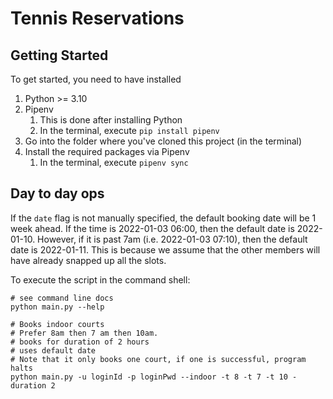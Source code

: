 Tennis Reservations
===================

## Getting Started

To get started, you need to have installed

1. Python >= 3.10
2. Pipenv
    1. This is done after installing Python
    2. In the terminal, execute `pip install pipenv`
3. Go into the folder where you've cloned this project (in the terminal)
4. Install the required packages via Pipenv
    1. In the terminal, execute `pipenv sync`

## Day to day ops

If the `date` flag is not manually specified, the default booking date will be 1 week ahead. If the time is 2022-01-03
06:00, then the default date is 2022-01-10. However, if it is past 7am (i.e. 2022-01-03 07:10), then the default date is
2022-01-11. This is because we assume that the other members will have already snapped up all the slots.

To execute the script in the command shell:

```shell
# see command line docs 
python main.py --help

# Books indoor courts
# Prefer 8am then 7 am then 10am. 
# books for duration of 2 hours
# uses default date
# Note that it only books one court, if one is successful, program halts
python main.py -u loginId -p loginPwd --indoor -t 8 -t 7 -t 10 -duration 2
```
